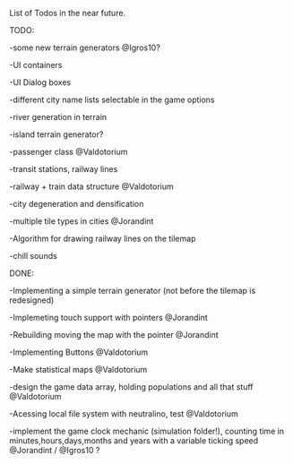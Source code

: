 List of Todos in the near future.

TODO:

-some new terrain generators @Igros10?

-UI containers

-UI Dialog boxes

-different city name lists selectable in the game options

-river generation in terrain

-island terrain generator?

-passenger class @Valdotorium

-transit stations, railway lines

-railway + train data structure @Valdotorium

-city degeneration and densification

-multiple tile types in cities @Jorandint

-Algorithm for drawing railway lines on the tilemap

-chill sounds

DONE:

-Implementing a simple terrain generator (not before the tilemap is redesigned)

-Implemeting touch support with pointers @Jorandint

-Rebuilding moving the map with the pointer  @Jorandint

-Implementing Buttons @Valdotorium

-Make statistical maps @Valdotorium

-design the game data array, holding populations and all that stuff @Valdotorium

-Acessing local file system with neutralino, test @Valdotorium

-implement the game clock mechanic (simulation folder!), counting time in minutes,hours,days,months and years with a variable ticking speed @Jorandint / @Igros10 ?
